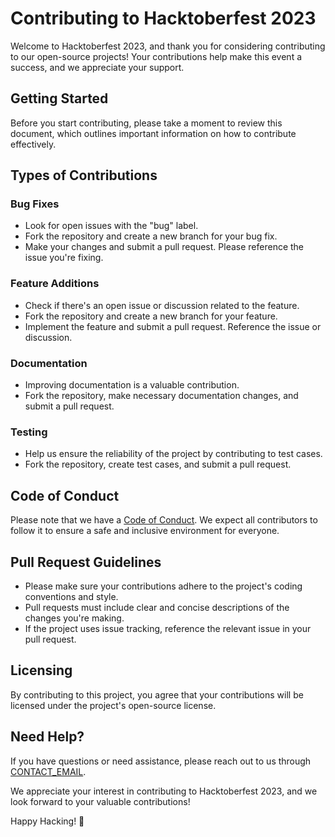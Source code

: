 # Contributing to Hacktoberfest 2023

Welcome to Hacktoberfest 2023, and thank you for considering contributing to our open-source projects! Your contributions help make this event a success, and we appreciate your support.

## Getting Started

Before you start contributing, please take a moment to review this document, which outlines important information on how to contribute effectively.

## Types of Contributions

### Bug Fixes

- Look for open issues with the "bug" label.
- Fork the repository and create a new branch for your bug fix.
- Make your changes and submit a pull request. Please reference the issue you're fixing.

### Feature Additions

- Check if there's an open issue or discussion related to the feature.
- Fork the repository and create a new branch for your feature.
- Implement the feature and submit a pull request. Reference the issue or discussion.

### Documentation

- Improving documentation is a valuable contribution.
- Fork the repository, make necessary documentation changes, and submit a pull request.

### Testing

- Help us ensure the reliability of the project by contributing to test cases.
- Fork the repository, create test cases, and submit a pull request.

## Code of Conduct

Please note that we have a [Code of Conduct](CODE_OF_CONDUCT.md). We expect all contributors to follow it to ensure a safe and inclusive environment for everyone.

## Pull Request Guidelines

- Please make sure your contributions adhere to the project's coding conventions and style.
- Pull requests must include clear and concise descriptions of the changes you're making.
- If the project uses issue tracking, reference the relevant issue in your pull request.

## Licensing

By contributing to this project, you agree that your contributions will be licensed under the project's open-source license.

## Need Help?

If you have questions or need assistance, please reach out to us through [CONTACT_EMAIL](mailto:contact@example.com).

We appreciate your interest in contributing to Hacktoberfest 2023, and we look forward to your valuable contributions!

Happy Hacking! 🚀
